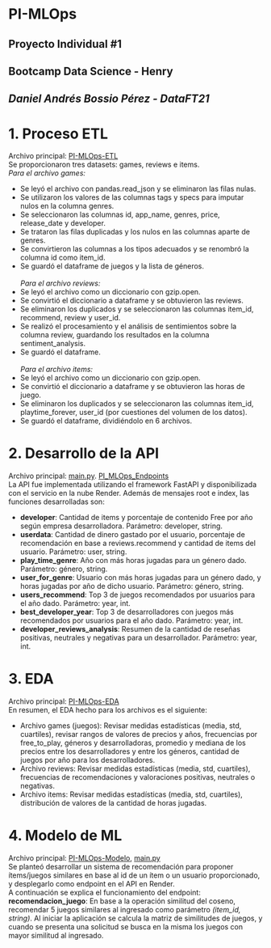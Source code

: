 # PI-MLOps
## Proyecto Individual #1
## Bootcamp Data Science - Henry
## *Daniel Andrés Bossio Pérez - DataFT21*
# 1. Proceso ETL
Archivo principal: [PI-MLOps-ETL](PI_MLOps_ETL.ipynb)<br>
Se proporcionaron tres datasets: games, reviews e items.<br>
*Para el archivo games:*
- Se leyó el archivo con pandas.read_json y se eliminaron las filas nulas.
- Se utilizaron los valores de las columnas tags y specs para imputar nulos en la columna genres.
- Se seleccionaron las columnas id, app_name, genres, price, release_date y developer.
- Se trataron las filas duplicadas y los nulos en las columnas aparte de genres.
- Se convirtieron las columnas a los tipos adecuados y se renombró la columna id como item_id.
- Se guardó el dataframe de juegos y la lista de géneros.<br><br>
*Para el archivo reviews:*
- Se leyó el archivo como un diccionario con gzip.open.
- Se convirtió el diccionario a dataframe y se obtuvieron las reviews.
- Se eliminaron los duplicados y se seleccionaron las columnas item_id, recommend, review y user_id.
- Se realizó el procesamiento y el análisis de sentimientos sobre la columna review, guardando los resultados en la columna sentiment_analysis.
- Se guardó el dataframe.<br><br>
*Para el archivo items:*
- Se leyó el archivo como un diccionario con gzip.open.
- Se convirtió el diccionario a dataframe y se obtuvieron las horas de juego.
- Se eliminaron los duplicados y se seleccionaron las columnas item_id, playtime_forever, user_id (por cuestiones del volumen de los datos).
- Se guardó el dataframe, dividiéndolo en 6 archivos.
# 2. Desarrollo de la API
Archivo principal: [main.py](main.py). [PI_MLOps_Endpoints](PI_MLOps_ETL.ipynb)
<br>La API fue implementada utilizando el framework FastAPI y disponibilizada con el servicio en la nube Render. Además de mensajes root e index, las funciones desarrolladas son:
- **developer**: Cantidad de items y porcentaje de contenido Free por año según empresa desarrolladora. Parámetro: developer, string.
- **userdata**: Cantidad de dinero gastado por el usuario, porcentaje de recomendación en base a reviews.recommend y cantidad de items del usuario. Parámetro: user, string.
- **play_time_genre**: Año con más horas jugadas para un género dado. Parámetro: género, string.
- **user_for_genre**: Usuario con más horas jugadas para un género dado, y horas jugadas por año de dicho usuario. Parámetro: género, string.
- **users_recommend**: Top 3 de juegos recomendados por usuarios para el año dado. Parámetro: year, int.
- **best_developer_year**: Top 3 de desarrolladores con juegos más recomendados por usuarios para el año dado. Parámetro: year, int.
- **developer_reviews_analysis**: Resumen de la cantidad de reseñas positivas, neutrales y negativas para un desarrollador. Parámetro: year, int.
# 3. EDA
Archivo principal: [PI-MLOps-EDA](PI_MLOps_EDA.ipynb)<br>
En resumen, el EDA hecho para los archivos es el siguiente:
- Archivo games (juegos): Revisar medidas estadísticas (media, std, cuartiles), revisar rangos de valores de precios y años, frecuencias por free_to_play, géneros y desarrolladoras, promedio y mediana de los precios entre los desarrolladores y entre los géneros, cantidad de juegos por año para los desarrolladores.
- Archivo reviews: Revisar medidas estadísticas (media, std, cuartiles), frecuencias de recomendaciones y valoraciones positivas, neutrales o negativas.
- Archivo items: Revisar medidas estadísticas (media, std, cuartiles), distribución de valores de la cantidad de horas jugadas.
# 4. Modelo de ML
Archivo principal: [PI-MLOps-Modelo](PI_MLOps_Modelo.ipynb), [main.py](main.py)<br>
Se planteó desarrollar un sistema de recomendación para proponer ítems/juegos similares en base al id de un ítem o un usuario proporcionado, y desplegarlo como endpoint en el API en Render.<br>
A continuación se explica el funcionamiento del endpoint:<br>
**recomendacion_juego**: En base a la operación similitud del coseno, recomendar 5 juegos similares al ingresado como parámetro *(item_id, string)*. Al iniciar la aplicación se calcula la matriz de similitudes de juegos, y cuando se presenta una solicitud se busca en la misma los juegos con mayor similitud al ingresado.
